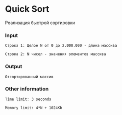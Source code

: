 # Quick Sort

Реализация быстрой сортировки

### Input

```
Строка 1: Целое N от 0 до 2.000.000 - длина массива
```
```
Строкa 2: N чисел - значения элементов массива
```

### Output

```
Отсортированный массив
```

### Other information

```
Time limit: 3 seconds
```
```
Memory limit: 4*N + 1024Kb
```
